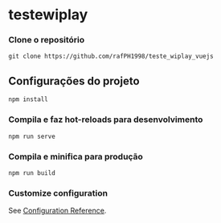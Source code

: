 # testewiplay

### Clone o repositório
```
git clone https://github.com/rafPH1998/teste_wiplay_vuejs
```

## Configurações do projeto
```
npm install
```

### Compila e faz hot-reloads para desenvolvimento
```
npm run serve
```

### Compila e minifica para produção
```
npm run build
```

### Customize configuration
See [Configuration Reference](https://cli.vuejs.org/config/).
